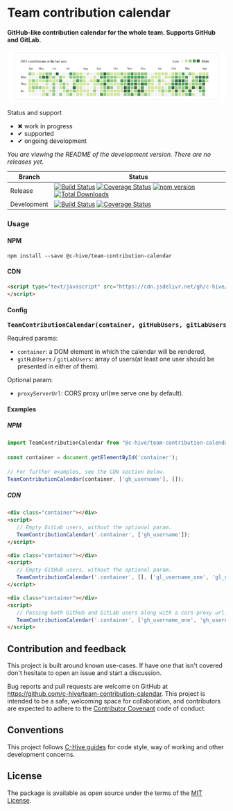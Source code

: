 # Team contribution calendar

#### GitHub-like contribution calendar for the whole team. Supports GitHub and GitLab.

![](etc/preview.gif)

Status and support

- &#x2716; work in progress
- &#x2714; supported
- &#x2714; ongoing development

*You are viewing the README of the development version. There are no releases yet.*

| Branch | Status |
| ------ | ------ |
| Release | [![Build Status](https://travis-ci.org/c-hive/team-contribution-calendar.svg?branch=release)](https://travis-ci.org/your_username/your_package)   [![Coverage Status](https://coveralls.io/repos/github/c-hive/team-contributio-calendar/badge.svg?branch=release)](https://coveralls.io/github/c-hive/team-contribution-calendar?branch=release)   [![npm version](https://badge.fury.io/js/%40c-hive%2Fteam-contribution-calendar.svg)](https://badge.fury.io/js/%40your_username%2Fyour_package)   [![Total Downloads](https://img.shields.io/npm/dw/@c-hive/team-contribution-calendar.svg)](https://www.npmjs.com/package/@your_username/your_package) |
| Development | [![Build Status](https://travis-ci.org/c-hive/team-contribution-calendar.svg?branch=master)](https://travis-ci.org/your_username/your_package)   [![Coverage Status](https://coveralls.io/repos/github/c-hive/team-contribution-calendar/badge.svg?branch=master)](https://coveralls.io/github/c-hive/team-contribution-calendar?branch=master) |

### Usage

#### NPM

```
npm install --save @c-hive/team-contribution-calendar
```

#### CDN


```html
<script type="text/javascript" src="https://cdn.jsdelivr.net/gh/c-hive/team-contribution-calendar/dist/team-contribution-calendar.min.js">
</script>
```

#### Config

<pre>
<b>TeamContributionCalendar(container, gitHubUsers, gitLabUsers, proxyServerUrl)</b>
</pre>

Required params:
- `container`: a DOM element in which the calendar will be rendered,
- `gitHubUsers` / `gitLabUsers`: array of users(at least one user should be presented in either of them).

Optional param:
- `proxyServerUrl`: CORS proxy url(we serve one by default).

#### Examples

##### NPM

```javascript
import TeamContributionCalendar from "@c-hive/team-contribution-calendar";

const container = document.getElementById('container');

// For further examples, see the CDN section below.
TeamContributionCalendar(container, ['gh_username'], []);
```

##### CDN

```html
<div class="container"></div>
<script>
   // Empty GitLab users, without the optional param.
   TeamContributionCalendar('.container', ['gh_username']);
</script>
```

```html
<div class="container"></div>
<script>
   // Empty GitHub users, without the optional param.
   TeamContributionCalendar('.container', [], ['gl_username_one', 'gl_username_two']);
</script>
```

```html
<div class="container"></div>
<script>
   // Passing both GitHub and GitLab users along with a cors-proxy url.
   TeamContributionCalendar('.container', ['gh_username_one', 'gh_username_two'], ['gl_username'], 'https://proxy-server-url.com');
</script>
```

## Contribution and feedback

This project is built around known use-cases. If have one that isn't covered don't hesitate to open an issue and start a discussion.

Bug reports and pull requests are welcome on GitHub at https://github.com/c-hive/team-contribution-calendar. This project is intended to be a safe, welcoming space for collaboration, and contributors are expected to adhere to the [Contributor Covenant](http://contributor-covenant.org) code of conduct.

## Conventions

This project follows [C-Hive guides](https://github.com/c-hive/guides) for code style, way of working and other development concerns.

## License

The package is available as open source under the terms of the [MIT License](http://opensource.org/licenses/MIT).
